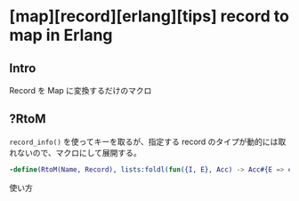 # [map][record][erlang][tips] record to map in Erlang

## Intro

Record を Map に変換するだけのマクロ


## ?RtoM

`record_info()` を使ってキーを取るが、指定する record のタイプが動的には取れないので、マクロにして展開する。

```erlang
-define(RtoM(Name, Record), lists:foldl(fun({I, E}, Acc) -> Acc#{E => element(I, Record)} end, #{}, lists:zip(lists:seq(2, (record_info(size, Name))), (record_info(fields, Name))))).
```

使い方

```erlang:erlang-record-to-map.erl
```